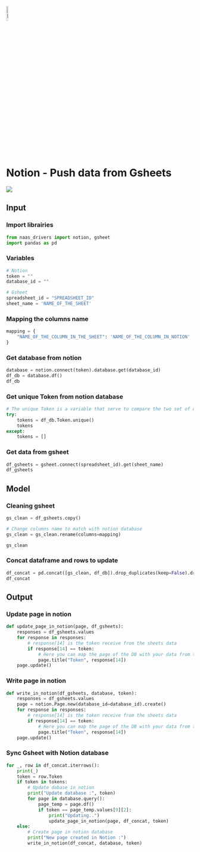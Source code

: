 <img width="10%" alt="Naas" src="https://landen.imgix.net/jtci2pxwjczr/assets/5ice39g4.png?w=160"/>

# Notion - Push data from Gsheets
<a href="https://app.naas.ai/user-redirect/naas/downloader?url=https://raw.githubusercontent.com/jupyter-naas/awesome-notebooks/master/Notion/Notion_Push_data_from_Gsheets.ipynb" target="_parent"><img src="https://naasai-public.s3.eu-west-3.amazonaws.com/open_in_naas.svg"/></a>

## Input

### Import librairies


```python
from naas_drivers import notion, gsheet
import pandas as pd
```

### Variables


```python
# Notion
token = ""
database_id = ""

# Gsheet
spreadsheet_id = "SPREADSHEET_ID"
sheet_name = 'NAME_OF_THE_SHEET'
```

### Mapping the columns name


```python
mapping = {
    "NAME_OF_THE_COLUMN_IN_THE_SHEET": 'NAME_OF_THE_COLUMN_IN_NOTION'
}
```

### Get database from notion


```python
database = notion.connect(token).database.get(database_id)
df_db = database.df()
df_db
```

### Get unique Token from notion database


```python
# The unique Token is a variable that serve to compare the two set of data
try:
    tokens = df_db.Token.unique()
    tokens
except:
    tokens = []
```

### Get data from gsheet


```python
df_gsheets = gsheet.connect(spreadsheet_id).get(sheet_name)
df_gsheets
```

## Model

### Cleaning gsheet


```python
gs_clean = df_gsheets.copy()

# Change columns name to match with notion database
gs_clean = gs_clean.rename(columns=mapping)

gs_clean
```

### Concat dataframe and rows to update


```python
df_concat = pd.concat([gs_clean, df_db]).drop_duplicates(keep=False).drop_duplicates("Token", keep='first').reset_index(drop=True)
df_concat
```

## Output

### Update page in notion


```python
def update_page_in_notion(page, df_gsheets):
    responses = df_gsheets.values
    for response in responses:
        # response[14] is the token receive from the sheets data
        if response[14] == token:
            # Here you can map the page of the DB with your data from the sheet
            page.title("Token", response[14])
    page.update()
```

### Write page in notion


```python
def write_in_notion(df_gsheets, database, token):
    responses = df_gsheets.values
    page = notion.Page.new(database_id=database_id).create()
    for response in responses:
        # response[14] is the token receive from the sheets data
        if response[14] == token:
            # Here you can map the page of the DB with your data from the sheet
            page.title("Token", response[14])
    page.update()
```

### Sync Gsheet with Notion database


```python
for _, row in df_concat.iterrows():
    print(_)
    token = row.Token
    if token in tokens:
        # Update dabase in notion
        print("Update database :", token)
        for page in database.query():
            page_temp = page.df()
            if token == page_temp.values[9][2]:
                print("Updating..")
                update_page_in_notion(page, df_concat, token)
    else:
        # Create page in notion database
        print("New page created in Notion :")
        write_in_notion(df_concat, database, token)
```

